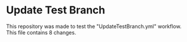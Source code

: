 # Update Test Branch

This repository was made to test the "UpdateTestBranch.yml" workflow.
This file contains 8 changes.
